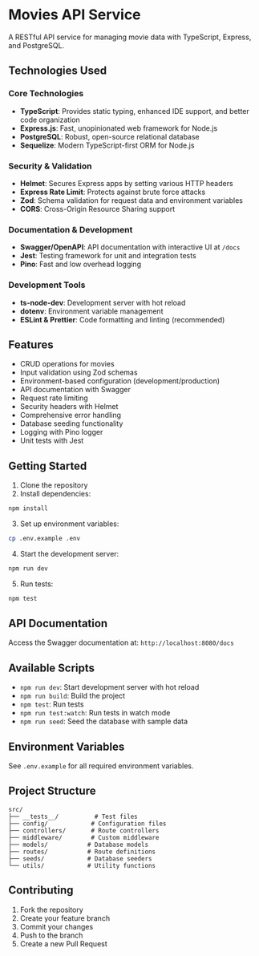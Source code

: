 # Movies API Service


A RESTful API service for managing movie data with TypeScript, Express, and PostgreSQL.

## Technologies Used

### Core Technologies

- **TypeScript**: Provides static typing, enhanced IDE support, and better code organization
- **Express.js**: Fast, unopinionated web framework for Node.js
- **PostgreSQL**: Robust, open-source relational database
- **Sequelize**: Modern TypeScript-first ORM for Node.js

### Security & Validation

- **Helmet**: Secures Express apps by setting various HTTP headers
- **Express Rate Limit**: Protects against brute force attacks
- **Zod**: Schema validation for request data and environment variables
- **CORS**: Cross-Origin Resource Sharing support

### Documentation & Development

- **Swagger/OpenAPI**: API documentation with interactive UI at `/docs`
- **Jest**: Testing framework for unit and integration tests
- **Pino**: Fast and low overhead logging

### Development Tools

- **ts-node-dev**: Development server with hot reload
- **dotenv**: Environment variable management
- **ESLint & Prettier**: Code formatting and linting (recommended)

## Features

- CRUD operations for movies
- Input validation using Zod schemas
- Environment-based configuration (development/production)
- API documentation with Swagger
- Request rate limiting
- Security headers with Helmet
- Comprehensive error handling
- Database seeding functionality
- Logging with Pino logger
- Unit tests with Jest

## Getting Started

1. Clone the repository
2. Install dependencies:

```bash
npm install
```

3. Set up environment variables:

```bash
cp .env.example .env
```

4. Start the development server:

```bash
npm run dev
```

5. Run tests:

```bash
npm test
```

## API Documentation

Access the Swagger documentation at: `http://localhost:8080/docs`

## Available Scripts

- `npm run dev`: Start development server with hot reload
- `npm run build`: Build the project
- `npm test`: Run tests
- `npm run test:watch`: Run tests in watch mode
- `npm run seed`: Seed the database with sample data

## Environment Variables

See `.env.example` for all required environment variables.

## Project Structure

```
src/
├── __tests__/          # Test files
├── config/            # Configuration files
├── controllers/       # Route controllers
├── middleware/        # Custom middleware
├── models/           # Database models
├── routes/           # Route definitions
├── seeds/            # Database seeders
└── utils/            # Utility functions
```

## Contributing

1. Fork the repository
2. Create your feature branch
3. Commit your changes
4. Push to the branch
5. Create a new Pull Request


